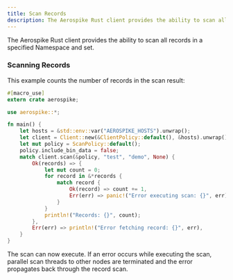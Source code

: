 ```yaml
---
title: Scan Records
description: The Aerospike Rust client provides the ability to scan all records in a specified Namespace and set. 
---
```


The Aerospike Rust client provides the ability to scan all records in a
specified Namespace and set. 

### Scanning Records

This example counts the number of records in the scan result:

```rust
#[macro_use]
extern crate aerospike;

use aerospike::*;

fn main() {
    let hosts = &std::env::var("AEROSPIKE_HOSTS").unwrap();
    let client = Client::new(&ClientPolicy::default(), &hosts).unwrap();
    let mut policy = ScanPolicy::default();
    policy.include_bin_data = false;
    match client.scan(&policy, "test", "demo", None) {
        Ok(records) => {
            let mut count = 0;
            for record in &*records {
                match record {
                    Ok(record) => count += 1,
                    Err(err) => panic!("Error executing scan: {}", err),
                }
            }
            println!("Records: {}", count);
        },
        Err(err) => println!("Error fetching record: {}", err),
    }
}
```

The scan can now execute. If an error occurs while executing the scan, parallel
scan threads to other nodes are terminated and the error propagates back
through the record scan.
